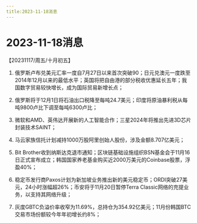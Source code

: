 ```yaml
---
title:2023-11-18消息
---
```

# 2023-11-18消息
【20231117/周五/十月初五】
1. 俄罗斯卢布兑美元汇率一度自7月27日以来首次突破90；日元兑澳元一度跌至2014年12月以来的最低水平；英国将把自由港的部分税收优惠延长五年；我国数字贸易较快增长，成为国际贸易新增长点；

2. 俄罗斯将于12月1日将石油出口税降至每吨24.7美元；印度将原油暴利税从每吨9800卢比下调至每吨6300卢比；

3. 微软和AMD、英伟达开展新的人工智能合作；三星2024年将推出先进3D芯片封装技术SAINT；

4. 马云家族信托计划减持1000万股阿里创始人股份，涉及金额8.707亿美元；

5. Bit Brother收到纳斯达克退市通知；区块链基础设施组织BSN基金会于11月16日正式宣布成立；韩国国家养老基金购买近2000万美元的Coinbase股票，浮盈40%；

6. 稳定币发行商Paxos计划为新加坡业务推出新的美元稳定币；ORDI突破27美元，24小时涨幅超26%；币安将于11月20日暂停Terra Classic网络的充提业务，以支持其网络升级；

7. 灰度GBTC负溢价率收窄为11.69%，总持仓为354.92亿美元；11月份韩国BTC交易市场份额较今年年初增长约8%；